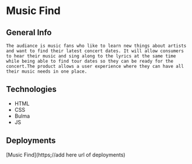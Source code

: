 # Music Find

## General Info
    The audiance is music fans who like to learn new things about artists and want to find their latest concert dates. It will allow consumers to hear their music and sing along to the lyrics at the same time while being able to find tour dates so they can be ready for the concert.The product allows a user experience where they can have all their music needs in one place.

## Technologies
- HTML
- CSS
- Bulma
- JS


## Deployments
[Music Find](https;//add here url of deployments)
